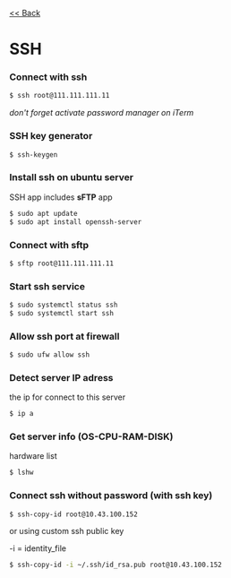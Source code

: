 [<< Back](README.md)

# SSH

### Connect with ssh 

```bash
$ ssh root@111.111.111.11
```

_don't forget activate password manager on iTerm_

### SSH key generator

```bash
$ ssh-keygen
```

### Install ssh on ubuntu server

SSH app includes **sFTP** app

```bash
$ sudo apt update
$ sudo apt install openssh-server
```

### Connect with sftp 

```bash
$ sftp root@111.111.111.11
```

### Start ssh service 

```bash
$ sudo systemctl status ssh
$ sudo systemctl start ssh
```

### Allow ssh port at firewall

```bash
$ sudo ufw allow ssh
```

### Detect server IP adress

the ip for connect to this server

```bash
$ ip a
```

### Get server info (OS-CPU-RAM-DISK)

hardware list

```bash
$ lshw
```

### Connect ssh without password (with ssh key)
```bash
$ ssh-copy-id root@10.43.100.152
```
or using custom ssh public key 

-i = identity_file

```bash
$ ssh-copy-id -i ~/.ssh/id_rsa.pub root@10.43.100.152
```


